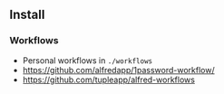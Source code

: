 ## Install

### Workflows

- Personal workflows in `./workflows`
- https://github.com/alfredapp/1password-workflow/
- https://github.com/tupleapp/alfred-workflows
